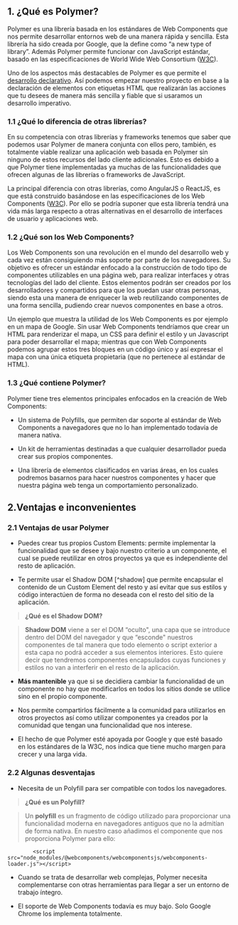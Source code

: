## 1. ¿Qué es Polymer?

Polymer es una librería basada en los estándares de Web Components que nos permite desarrollar entornos web de una manera rápida y sencilla. Esta librería ha sido creada por Google, que la define como “a new type of library”. Además Polymer permite funcionar con JavaScript estándar, basado en las especificaciones de World Wide Web Consortium ([W3C]). 

Uno de los aspectos más destacables de Polymer es que permite el [desarrollo declarativo]. Así podemos empezar nuestro proyecto en base a la declaración de elementos con etiquetas HTML que realizarán las acciones que tu desees de manera más sencilla y fiable que si usaramos un desarrollo imperativo.

### 1.1 ¿Qué lo diferencia de otras librerías?

En su competencia con otras librerías y frameworks tenemos que saber que podemos usar Polymer de manera conjunta con ellos pero, también, es totalmente viable realizar una aplicación web basada en Polymer sin ninguno de estos recursos del lado cliente  adicionales. Esto es debido a que Polymer tiene implementadas ya muchas de las funcionalidades que ofrecen algunas de las librerías o frameworks de JavaScript. 

La principal diferencia con otras librerías, como AngularJS o ReactJS, es que está construido basándose en las especificaciones de los Web Components ([W3C]). Por ello se podría suponer que esta librería tendrá una vida más larga respecto a otras alternativas en el desarrollo de interfaces de usuario y aplicaciones web.

### 1.2 ¿Qué son los Web Components?

Los Web Components son una revolución en el mundo del desarrollo web y cada vez están consiguiendo más soporte por parte de los navegadores. Su objetivo es ofrecer un estándar enfocado a la construcción de todo tipo de componentes utilizables en una página web, para realizar interfaces y otras tecnologías del lado del cliente. Estos elementos podrán ser creados por los desarrolladores y  compartidos para que los puedan usar otras personas, siendo esta una manera de enriquecer la web reutilizando componentes de una forma sencilla, pudiendo crear nuevos componentes en base a otros.

Un ejemplo que muestra la utilidad de los Web Components es por ejemplo en un mapa de Google. Sin usar Web Components tendríamos que crear un HTML para renderizar el mapa, un CSS para definir el estilo y un Javascript para poder desarrollar el mapa; mientras que con Web Components podemos agrupar estos tres bloques en un código único y así expresar el mapa con una única etiqueta propietaria (que no pertenece al estándar de HTML).

### 1.3 ¿Qué contiene Polymer?

Polymer tiene tres elementos principales enfocados en la creación de Web Components:

* Un sistema de Polyfills, que permiten dar soporte al estándar de Web Components a navegadores que no lo han implementado todavía de manera nativa.

* Un kit de herramientas destinadas a que cualquier desarrollador pueda crear sus propios componentes.

* Una librería de elementos clasificados en varias áreas, en los cuales podremos basarnos para hacer nuestros componentes y hacer que nuestra página web tenga un comportamiento personalizado.


## 2.Ventajas e inconvenientes

### 2.1 Ventajas de usar Polymer 

* Puedes crear tus propios Custom Elements: permite implementar la funcionalidad que se desee y bajo nuestro criterio a un componente, el cual se puede reutilizar en otros proyectos ya que es independiente del resto de aplicación. 


* Te permite usar el Shadow DOM [^shadow] que permite encapsular  el  contenido de un Custom Element del resto y así evitar que sus estilos y código interactúen de forma no deseada con el resto del sitio de la aplicación.

>  **¿Qué es el Shadow DOM?**

 > **Shadow DOM** viene a ser el DOM “oculto", una capa que se introduce dentro del DOM del navegador y que “esconde" nuestros componentes de tal manera que todo elemento o script exterior a esta capa no podrá acceder a sus elementos interiores. Esto quiere decir que tendremos componentes encapsulados cuyas funciones y estilos no van a interferir en el resto de la aplicación.


* **Más mantenible** ya que si se decidiera cambiar la funcionalidad de un componente  no hay que modificarlos en todos los sitios donde se utilice sino en el propio componente.

* Nos permite compartirlos fácilmente a la comunidad para utilizarlos en otros proyectos así como utilizar componentes ya creados por la comunidad que tengan una funcionalidad que nos interese.
 
* El hecho de que Polymer esté apoyada por Google y que esté basado en los estándares de la W3C, nos indica que tiene mucho margen para crecer y una larga vida.

### 2.2 Algunas desventajas

* Necesita de un Polyfill para ser compatible con todos los navegadores. 

>  **¿Qué es un Polyfill?**

 > Un **polyfill** es un fragmento de código utilizado para proporcionar una funcionalidad moderna en navegadores antiguos que no la admitían de forma nativa. En nuestro caso añadimos el componente que nos proporciona Polymer para ello:


			<script src="node_modules/@webcomponents/webcomponentsjs/webcomponents-loader.js"></script>


* Cuando se trata de desarrollar web complejas, Polymer necesita complementarse con otras herramientas para llegar a ser un entorno de trabajo íntegro.

* El soporte de Web Components todavía es muy bajo. Solo Google Chrome los implementa totalmente.


[W3C]: https://www.w3c.es 

[desarrollo declarativo]: https://prezi.com/7vcuauwjiqzf/programacion-declarativa-vs-programacion-imperativa/
